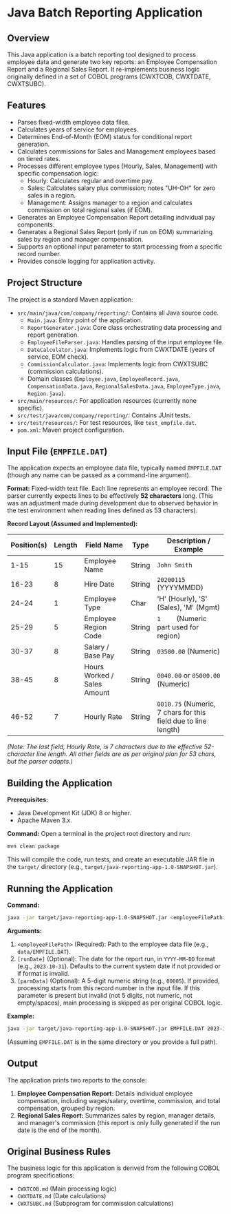 # Java Batch Reporting Application

## Overview

This Java application is a batch reporting tool designed to process employee data and generate two key reports: an Employee Compensation Report and a Regional Sales Report. It re-implements business logic originally defined in a set of COBOL programs (CWXTCOB, CWXTDATE, CWXTSUBC).

## Features

*   Parses fixed-width employee data files.
*   Calculates years of service for employees.
*   Determines End-of-Month (EOM) status for conditional report generation.
*   Calculates commissions for Sales and Management employees based on tiered rates.
*   Processes different employee types (Hourly, Sales, Management) with specific compensation logic:
    *   Hourly: Calculates regular and overtime pay.
    *   Sales: Calculates salary plus commission; notes "UH-OH" for zero sales in a region.
    *   Management: Assigns manager to a region and calculates commission on total regional sales (if EOM).
*   Generates an Employee Compensation Report detailing individual pay components.
*   Generates a Regional Sales Report (only if run on EOM) summarizing sales by region and manager compensation.
*   Supports an optional input parameter to start processing from a specific record number.
*   Provides console logging for application activity.

## Project Structure

The project is a standard Maven application:

*   `src/main/java/com/company/reporting/`: Contains all Java source code.
    *   `Main.java`: Entry point of the application.
    *   `ReportGenerator.java`: Core class orchestrating data processing and report generation.
    *   `EmployeeFileParser.java`: Handles parsing of the input employee file.
    *   `DateCalculator.java`: Implements logic from CWXTDATE (years of service, EOM check).
    *   `CommissionCalculator.java`: Implements logic from CWXTSUBC (commission calculations).
    *   Domain classes (`Employee.java`, `EmployeeRecord.java`, `CompensationData.java`, `RegionalSalesData.java`, `EmployeeType.java`, `Region.java`).
*   `src/main/resources/`: For application resources (currently none specific).
*   `src/test/java/com/company/reporting/`: Contains JUnit tests.
*   `src/test/resources/`: For test resources, like `test_empfile.dat`.
*   `pom.xml`: Maven project configuration.

## Input File (`EMPFILE.DAT`)

The application expects an employee data file, typically named `EMPFILE.DAT` (though any name can be passed as a command-line argument).

**Format:** Fixed-width text file. Each line represents an employee record.
The parser currently expects lines to be effectively **52 characters** long. (This was an adjustment made during development due to observed behavior in the test environment when reading lines defined as 53 characters).

**Record Layout (Assumed and Implemented):**

| Position(s) | Length | Field Name                  | Type   | Description / Example                 |
|-------------|--------|-----------------------------|--------|---------------------------------------|
| 1-15        | 15     | Employee Name               | String | `John Smith     `                    |
| 16-23       | 8      | Hire Date                   | String | `20200115` (YYYYMMDD)               |
| 24-24       | 1      | Employee Type               | Char   | 'H' (Hourly), 'S' (Sales), 'M' (Mgmt) |
| 25-29       | 5      | Employee Region Code        | String | `1    ` (Numeric part used for region) |
| 30-37       | 8      | Salary / Base Pay           | String | `03500.00` (Numeric)                |
| 38-45       | 8      | Hours Worked / Sales Amount | String | `0040.00` or `05000.00` (Numeric)   |
| 46-52       | 7      | Hourly Rate                 | String | `0010.75` (Numeric, 7 chars for this field due to line length) |

*(Note: The last field, Hourly Rate, is 7 characters due to the effective 52-character line length. All other fields are as per original plan for 53 chars, but the parser adapts.)*

## Building the Application

**Prerequisites:**
*   Java Development Kit (JDK) 8 or higher.
*   Apache Maven 3.x.

**Command:**
Open a terminal in the project root directory and run:
```bash
mvn clean package
```
This will compile the code, run tests, and create an executable JAR file in the `target/` directory (e.g., `target/java-reporting-app-1.0-SNAPSHOT.jar`).

## Running the Application

**Command:**
```bash
java -jar target/java-reporting-app-1.0-SNAPSHOT.jar <employeeFilePath> [runDate] [parmData]
```

**Arguments:**
1.  `<employeeFilePath>` (Required): Path to the employee data file (e.g., `data/EMPFILE.DAT`).
2.  `[runDate]` (Optional): The date for the report run, in `YYYY-MM-DD` format (e.g., `2023-10-31`). Defaults to the current system date if not provided or if format is invalid.
3.  `[parmData]` (Optional): A 5-digit numeric string (e.g., `00005`). If provided, processing starts from this record number in the input file. If this parameter is present but invalid (not 5 digits, not numeric, not empty/spaces), main processing is skipped as per original COBOL logic.

**Example:**
```bash
java -jar target/java-reporting-app-1.0-SNAPSHOT.jar EMPFILE.DAT 2023-12-31 00001
```
(Assuming `EMPFILE.DAT` is in the same directory or you provide a full path).

## Output

The application prints two reports to the console:
1.  **Employee Compensation Report:** Details individual employee compensation, including wages/salary, overtime, commission, and total compensation, grouped by region.
2.  **Regional Sales Report:** Summarizes sales by region, manager details, and manager's commission (this report is only fully generated if the run date is the end of the month).

## Original Business Rules

The business logic for this application is derived from the following COBOL program specifications:
*   `CWXTCOB.md` (Main processing logic)
*   `CWXTDATE.md` (Date calculations)
*   `CWXTSUBC.md` (Subprogram for commission calculations)
```
